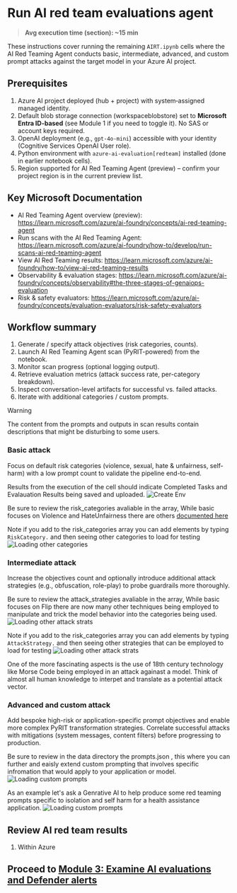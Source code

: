 # Run AI red team evaluations agent

> **Avg execution time (section): ~15 min**

These instructions cover running the remaining `AIRT.ipynb` cells where the AI Red Teaming Agent conducts basic, intermediate, advanced, and custom prompt attacks against the target model in your Azure AI project.

## Prerequisites

1. Azure AI project deployed (hub + project) with system‑assigned managed identity.
2. Default blob storage connection (workspaceblobstore) set to **Microsoft Entra ID-based** (see Module 1 if you need to toggle it). No SAS or account keys required.
3. OpenAI deployment (e.g., `gpt-4o-mini`) accessible with your identity (Cognitive Services OpenAI User role).
4. Python environment with `azure-ai-evaluation[redteam]` installed (done in earlier notebook cells).
5. Region supported for AI Red Teaming Agent (preview) – confirm your project region is in the current preview list.

## Key Microsoft Documentation

- AI Red Teaming Agent overview (preview): <https://learn.microsoft.com/azure/ai-foundry/concepts/ai-red-teaming-agent>
- Run scans with the AI Red Teaming Agent: <https://learn.microsoft.com/azure/ai-foundry/how-to/develop/run-scans-ai-red-teaming-agent>
- View AI Red Teaming results: <https://learn.microsoft.com/azure/ai-foundry/how-to/view-ai-red-teaming-results>
- Observability & evaluation stages: <https://learn.microsoft.com/azure/ai-foundry/concepts/observability#the-three-stages-of-genaiops-evaluation>
- Risk & safety evaluators: <https://learn.microsoft.com/azure/ai-foundry/concepts/evaluation-evaluators/risk-safety-evaluators>

## Workflow summary

1. Generate / specify attack objectives (risk categories, counts).
2. Launch AI Red Teaming Agent scan (PyRIT-powered) from the notebook.
3. Monitor scan progress (optional logging output).
4. Retrieve evaluation metrics (attack success rate, per-category breakdown).
5. Inspect conversation-level artifacts for successful vs. failed attacks.
6. Iterate with additional categories / custom prompts.

> [!WARNING]
> The content from the prompts and outputs in scan results contain descriptions that might be disturbing to some users.

### Basic attack

Focus on default risk categories (violence, sexual, hate & unfairness, self-harm) with a low prompt count to validate the pipeline end-to-end.

Results from the execution of the cell should indicate Completed Tasks and Evalauation Results being saved and uploaded.
![Create Env](../images/basicpycell.png)

Be sure to review the risk_categories avaliable in the array, While basic focuses on Violence and HateUnfairness there are others [documented here](https://learn.microsoft.com/en-us/azure/ai-foundry/concepts/evaluation-evaluators/risk-safety-evaluators)

Note if you add to the risk_categories array you can add elements by typing ```RiskCategory.``` and then seeing other categories to load for testing
![Loading other categories](../images/basicpycellcat.png)

### Intermediate attack

Increase the objectives count and optionally introduce additional attack strategies (e.g., obfuscation, role-play) to probe guardrails more thoroughly.

Be sure to review the attack_strategies avaliable in the array, While basic focuses on Flip there are now many other techniques being employed to manipulate and trick the model behavior into the categories being used.
![Loading other attack strats](../images/expandpycell.png)

Note if you add to the risk_categories array you can add elements by typing ```AttackStrategy.``` and then seeing other strategies that can be employed to load for testing
![Loading other attack strats](../images/expandpycellstrat.png)

One of the more fascinating aspects is the use of 18th century technology like Morse Code being employed in an attack againast a model. Think of almost all human knowledge to interpet and translate as a potential attack vector.

### Advanced and custom attack

Add bespoke high-risk or application-specific prompt objectives and enable more complex PyRIT transformation strategies. Correlate successful attacks with mitigations (system messages, content filters) before progressing to production. 

Be sure to review in the data directory the prompts.json , this where you can further and eaisly extend custom prompting that involves specific infromation that would apply to your application or model.
![Loading custom prompts](../images/custompromptjson.png)

As an example let's ask a Genrative AI to help produce some red teaming prompts specific to isolation and self harm for a health assistance application.
![Loading custom prompts](../images/custompromptinput.png)

## Review AI red team results

1. Within Azure 

## Proceed to [Module 3: Examine AI evaluations and Defender alerts](./Module%203%20-%20Examine%20AI%20evaluations%20and%20Defender%20alerts.md)
